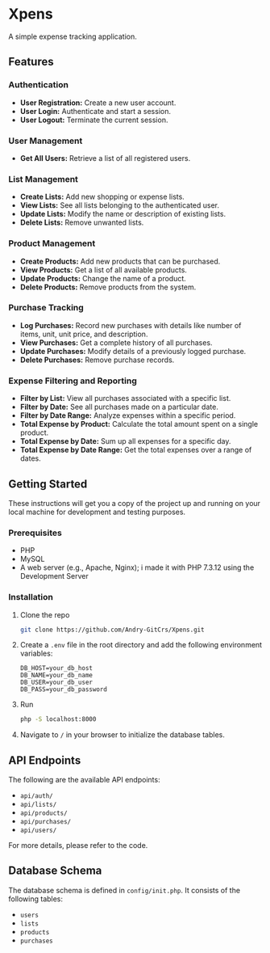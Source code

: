 # Xpens

A simple expense tracking application.

## Features

### Authentication
- **User Registration:** Create a new user account.
- **User Login:** Authenticate and start a session.
- **User Logout:** Terminate the current session.

### User Management
- **Get All Users:** Retrieve a list of all registered users.

### List Management
- **Create Lists:** Add new shopping or expense lists.
- **View Lists:** See all lists belonging to the authenticated user.
- **Update Lists:** Modify the name or description of existing lists.
- **Delete Lists:** Remove unwanted lists.

### Product Management
- **Create Products:** Add new products that can be purchased.
- **View Products:** Get a list of all available products.
- **Update Products:** Change the name of a product.
- **Delete Products:** Remove products from the system.

### Purchase Tracking
- **Log Purchases:** Record new purchases with details like number of items, unit, unit price, and description.
- **View Purchases:** Get a complete history of all purchases.
- **Update Purchases:** Modify details of a previously logged purchase.
- **Delete Purchases:** Remove purchase records.

### Expense Filtering and Reporting
- **Filter by List:** View all purchases associated with a specific list.
- **Filter by Date:** See all purchases made on a particular date.
- **Filter by Date Range:** Analyze expenses within a specific period.
- **Total Expense by Product:** Calculate the total amount spent on a single product.
- **Total Expense by Date:** Sum up all expenses for a specific day.
- **Total Expense by Date Range:** Get the total expenses over a range of dates.

## Getting Started

These instructions will get you a copy of the project up and running on your local machine for development and testing purposes.

### Prerequisites

*   PHP 
*   MySQL
*   A web server (e.g., Apache, Nginx); i made it with PHP 7.3.12 using the Development Server

### Installation

1.  Clone the repo
    ```sh
    git clone https://github.com/Andry-GitCrs/Xpens.git
    ```
2.  Create a `.env` file in the root directory and add the following environment variables:
    ```
    DB_HOST=your_db_host
    DB_NAME=your_db_name
    DB_USER=your_db_user
    DB_PASS=your_db_password
    ```
3.  Run 
    ```sh
    php -S localhost:8000
    ``` 
4. Navigate to `/` in your browser to initialize the database tables.

## API Endpoints

The following are the available API endpoints:

*   `api/auth/`
*   `api/lists/`
*   `api/products/`
*   `api/purchases/`
*   `api/users/`

For more details, please refer to the code.

## Database Schema

The database schema is defined in `config/init.php`. It consists of the following tables:

*   `users`
*   `lists`
*   `products`
*   `purchases`
